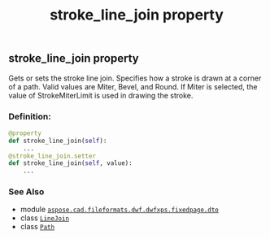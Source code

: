 ﻿---
title: stroke_line_join property
second_title: Aspose.CAD for Python via .NET API References
description: 
type: docs
weight: 270
url: /python-net/aspose.cad.fileformats.dwf.dwfxps.fixedpage.dto/path/stroke_line_join/
is_root: false
---

## stroke_line_join property


Gets or sets the stroke line join.
Specifies how a stroke is drawn at a corner of a path.
Valid values are Miter, Bevel, and Round.
If Miter is selected, the value of StrokeMiterLimit is used in drawing the stroke.
### Definition:
```python
@property
def stroke_line_join(self):
    ...
@stroke_line_join.setter
def stroke_line_join(self, value):
    ...
```

### See Also
* module [`aspose.cad.fileformats.dwf.dwfxps.fixedpage.dto`](../../)
* class [`LineJoin`](/cad/python-net/aspose.cad.fileformats.dwf.dwfxps.fixedpage.dto/linejoin)
* class [`Path`](/cad/python-net/aspose.cad.fileformats.dwf.dwfxps.fixedpage.dto/path)
